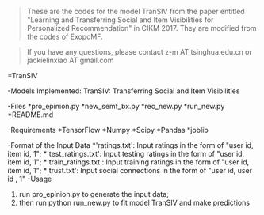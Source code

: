 >These are the codes for the model TranSIV from the paper entitled "Learning and Transferring Social and Item Visibilities for Personalized Recommendation" in CIKM 2017. They are modified from the codes of ExopoMF.

>If you have any questions, please contact z-m AT tsinghua.edu.cn or jackielinxiao AT gmail.com

=TranSIV

-Models Implemented:
TranSIV: Transferring Social and Item Visibilities

-Files
*pro_epinion.py
*new_semf_bx.py
*rec_new.py
*run_new.py
*README.md

-Requirements
*TensorFlow
*Numpy
*Scipy
*Pandas
*joblib

-Format of the Input Data
*'ratings.txt': Input ratings in the form of "user id, item id, 1";
*'test_ratings.txt': Input testing ratings in the form of "user id, item id, 1";
*'train_ratings.txt': Input training ratings in the form of "user id, item id, 1";
*'trust.txt': Input social connections in the form of "user id, user id , 1"
-Usage
1. run pro_epinion.py to generate the input data;
2. then run python run_new.py to fit model TranSIV and make predictions